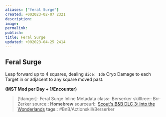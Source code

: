 ```yaml
---
aliases: ["feral Surge"]
created: +002023-02-07 2321
description: 
image: 
permalink: 
publish: 
title: Feral Surge
updated: +002023-04-25 2414
---
```


## Feral Surge

Leap forward up to 4 squares, dealing `dice: 1d6` Cryo Damage to each Target in or adjacent to any square moved past.

**(MST Mod per Day + 1/Encounter)**

>[!danger]- Feral Surge Inline Metadata
> class:: Berserker
> skilltree:: Brr-Zerker
> source:: **Homebrew**
> sourceurl:: [Scout's B&B DLC 3: Into the Wonderlands](https://docs.google.com/document/d/1MLOgrWwcLNTnP9PuXrKiLImy7SUh4hXO8arVUAlmdp0/edit)
> **tags**:: #BnB/Actionskill/Berserker
